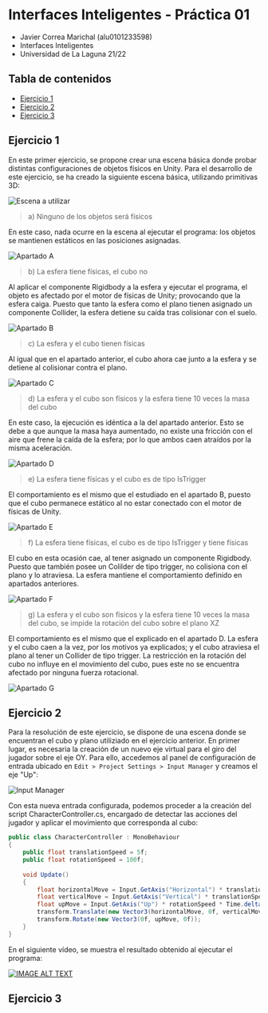# Interfaces Inteligentes - Práctica 01 <!-- omit in toc -->

* Javier Correa Marichal (alu0101233598)
* Interfaces Inteligentes
* Universidad de La Laguna 21/22

## Tabla de contenidos <!-- omit in toc -->
- [Ejercicio 1](#ejercicio-1)
- [Ejercicio 2](#ejercicio-2)
- [Ejercicio 3](#ejercicio-3)

## Ejercicio 1

En este primer ejercicio, se propone crear una escena básica donde probar distintas configuraciones de objetos físicos en Unity. Para el desarrollo de este ejercicio, se ha creado la siguiente escena básica, utilizando primitivas 3D:

![Escena a utilizar](img/img1.png)

> a) Ninguno de los objetos será físicos

En este caso, nada ocurre en la escena al ejecutar el programa: los objetos se mantienen estáticos en las posiciones asignadas.

![Apartado A](img/img2.png)

> b) La esfera tiene físicas, el cubo no

Al aplicar el componente Rigidbody a la esfera y ejecutar el programa, el objeto es afectado por el motor de físicas de Unity; provocando que la esfera caiga. Puesto que tanto la esfera como el plano tienen asignado un componente Collider, la esfera detiene su caída tras colisionar con el suelo.

![Apartado B](img/img3.gif)

> c) La esfera y el cubo tienen físicas

Al igual que en el apartado anterior, el cubo ahora cae junto a la esfera y se detiene al colisionar contra el plano.

![Apartado C](img/img4.gif)

> d) La esfera y el cubo son físicos y la esfera tiene 10 veces la masa del cubo

En este caso, la ejecución es idéntica a la del apartado anterior. Esto se debe a que aunque la masa haya aumentado, no existe una fricción con el aire que frene la caída de la esfera; por lo que ambos caen atraídos por la misma aceleración.

![Apartado D](img/img5.gif)

> e) La esfera tiene físicas y el cubo es de tipo IsTrigger

El comportamiento es el mismo que el estudiado en el apartado B, puesto que el cubo permanece estático al no estar conectado con el motor de físicas de Unity.

![Apartado E](img/img6.gif)

> f) La esfera tiene físicas, el cubo es de tipo IsTrigger y tiene físicas

El cubo en esta ocasión cae, al tener asignado un componente Rigidbody. Puesto que también posee un Colilder de tipo trigger, no colisiona con el plano y lo atraviesa. La esfera mantiene el comportamiento definido en apartados anteriores.

![Apartado F](img/img7.gif)

> g) La esfera y el cubo son físicos y la esfera tiene 10 veces la masa del cubo, se impide la rotación del cubo sobre el plano XZ

El comportamiento es el mismo que el explicado en el apartado D. La esfera y el cubo caen a la vez, por los motivos ya explicados; y el cubo atraviesa el plano al tener un Collider de tipo trigger. La restricción en la rotación del cubo no influye en el movimiento del cubo, pues este no se encuentra afectado por ninguna fuerza rotacional.

![Apartado G](img/img8.gif)

## Ejercicio 2

Para la resolución de este ejercicio, se dispone de una escena donde se encuentran el cubo y plano utiliziado en el ejercicio anterior. En primer lugar, es necesaria la creación de un nuevo eje virtual para el giro del jugador sobre el eje OY. Para ello, accedemos al panel de configuración de entrada ubicado en `Edit > Project Settings > Input Manager` y creamos el eje "Up":

![Input Manager](img/img9.png)

Con esta nueva entrada configurada, podemos proceder a la creación del script CharacterController.cs, encargado de detectar las acciones del jugador y aplicar el movimiento que corresponda al cubo:

```csharp
public class CharacterController : MonoBehaviour
{
    public float translationSpeed = 5f;
    public float rotationSpeed = 100f;
    
    void Update()
    {
        float horizontalMove = Input.GetAxis("Horizontal") * translationSpeed * Time.deltaTime;
        float verticalMove = Input.GetAxis("Vertical") * translationSpeed * Time.deltaTime;
        float upMove = Input.GetAxis("Up") * rotationSpeed * Time.deltaTime;
        transform.Translate(new Vector3(horizontalMove, 0f, verticalMove));
        transform.Rotate(new Vector3(0f, upMove, 0f));
    }
}
```

En el siguiente vídeo, se muestra el resultado obtenido al ejecutar el programa:

[![IMAGE ALT TEXT](img/img10.png)](http://www.youtube.com/watch?v=Lqj6ouJ0g54)

## Ejercicio 3

